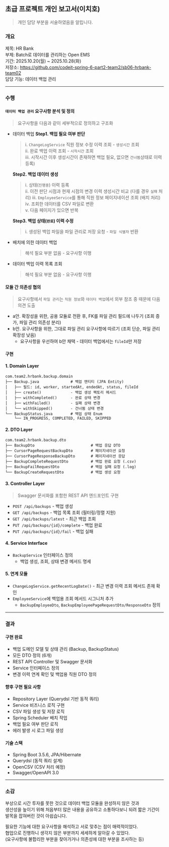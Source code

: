 ## 초급 프로젝트 개인 보고서(이치호)
> 개인 담당 부분을 서술하였음을 알립니다.
### 개요  
제목: HR Bank  
부제: Batch로 데이터를 관리하는 Open EMS  
기간: 2025.10.20(월) ~ 2025.10.28(화)  
저장소: https://github.com/codeit-spring-6-part2-team2/sb06-hrbank-team02  
담당 기능: 데이터 백업 관리

---
### 수행
#### `데이터 백업 관리` 요구사항 분석 및 정의
> 요구사항을 다음과 같이 세부적으로 정의하고 구조화
  - 데이터 백업
     **Step1. 백업 필요 여부 판단**  
      > i. `ChangeLogService` 직원 정보 수정 이력 조회 - `생성시간` 조회  
      ii. 완료 백업 이력 조회 - `시작시간` 조회  
      iii. 시작시간 이후 생성시간이 존재하면 백업 필요, 없으면 `건너뜀`상태로 이력 등록)

     **Step2. 백업 데이터 생성**
      > i. 상태(`진행중`) 이력 등록   
      ii. 이전 판단 시점과 현재 시점의 변경 이력 생성시간 비교 (다를 경우 `실패` 처리)
      iii. `EmployeeService`를 통해 직원 정보 페이지네이션 조회 (배치 처리)   
      iv. 조회한 데이터를 CSV 파일로 변환   
      v. 다음 페이지가 있으면 반복

     **Step3. 백업 상태(`완료`) 이력 수정**  
      > i. 생성된 백업 파일을 파일 관리로 저장 요청 - `파일 식별자` 반환
  - 배치에 의한 데이터 백업
    > 해석 필요 부분 없음 - 요구사항 이행
  - 데이터 백업 이력 목록 조회
    > 해석 필요 부분 없음 - 요구사항 이행
#### 모듈 간 의존성 협의
> 요구사항에서 `파일 관리`는 `직원 정보`와 `데이터 백업`에서 외부 참조 중 때문에 다음 의견 도출
  - a안. 확장성을 위한, 공용 모듈로 전환 후, FK를 파일 관리 필드에 나두기
    (조회 증가, 파일 관리 의존성 분리)  
  - b안. 요구사항을 위한, 그대로 파일 관리 요구사항에 따르기
    (조회 단순, 파일 관리 확장성 낮음) 
    - 요구사항을 우선하여 b안 채택 - 데이터 백업에서는 `fileId`만 저장
#### 구현
#### 1. Domain Layer
```
com.team2.hrbank.backup.domain
├── Backup.java              # 백업 엔티티 (JPA Entity)
│   ├── 필드: id, worker, startedAt, endedAt, status, fileId
│   ├── create()             - 백업 생성 팩토리 메서드
│   ├── withCompleted()      - 완료 상태 변경
│   ├── withFailed()         - 실패 상태 변경
│   └── withSkipped()        - 건너뜀 상태 변경
└── BackupStatus.java        # 백업 상태 Enum
    └── IN_PROGRESS, COMPLETED, FAILED, SKIPPED
```

#### 2. DTO Layer
```
com.team2.hrbank.backup.dto
├── BackupDto                         # 백업 응답 DTO
├── CursorPageRequestBackupDto        # 페이지네이션 요청
├── CursorPageResponseBackupDto       # 페이지네이션 응답
├── BackupCompleteRequestDto          # 백업 완료 요청 (.csv)
├── BackupFailRequestDto              # 백업 실패 요청 (.log)
└── BackupCreateRequestDto            # 백업 생성 요청
```
#### 3. Controller Layer  
> Swagger 문서화를 포함한 REST API 엔드포인트 구현
- `POST /api/backups` - 백업 생성
- `GET /api/backups` - 백업 목록 조회 (필터링/정렬 지원)
- `GET /api/backups/latest` - 최근 백업 조회
- `PUT /api/backups/{id}/complete` - 백업 완료
- `PUT /api/backups/{id}/fail` - 백업 실패
#### 4. Service Interface
- `BackupService` 인터페이스 정의
  - 백업 생성, 조회, 상태 변경 메서드 명세
#### 5. 연계 모듈
- `ChangeLogService.getRecentLogDate()` - 최근 변경 이력 조회 메서드 존재 확인
- `EmployeeService`에 백업용 조회 메서드 시그니처 추가
  - `BackupEmployeeDto`, `BackupEmployeePageRequestDto/ResponseDto` 정의
---
### 결과
#### 구현 완료
  - 백업 도메인 모델 및 상태 관리 (Backup, BackupStatus)
  - 모든 DTO 정의 (6개)
  - REST API Controller 및 Swagger 문서화
  - Service 인터페이스 정의
  - 변경 이력 연계 확인 및 백업용 직원 DTO 정의
#### 향후 구현 필요 사항
  - Repository Layer (Querydsl 기반 동적 쿼리)
  - Service 비즈니스 로직 구현
  - CSV 파일 생성 및 저장 로직
  - Spring Scheduler 배치 작업
  - 백업 필요 여부 판단 로직
  - 에러 발생 시 로그 파일 생성 
#### 기술 스택
  - Spring Boot 3.5.6, JPA/Hibernate  
  - Querydsl (동적 쿼리 설계)  
  - OpenCSV (CSV 처리 예정)  
  - Swagger/OpenAPI 3.0  
---
### 소감
부상으로 시간 투자를 못한 것으로 데이터 백업 모듈을 완성하지 않은 것과  
생산성을 높이기 위해 처음부터 많은 내용을 공유하고 소통하다보니 되려 짧은 기간이 발목을 잡혀버린 것이 아쉽습니다.

필요한 기능에 대한 요구사항을 해석하고 서로 맞추는 점이 매력적이었다.  
협업으로 진행하니 생각지 않은 부분까지 세세하게 알아갈 수 있었다.   
(요구사항에 불합리한 부분을 찾아가거나 의존성에 대한 부분을 조사하는 등)

